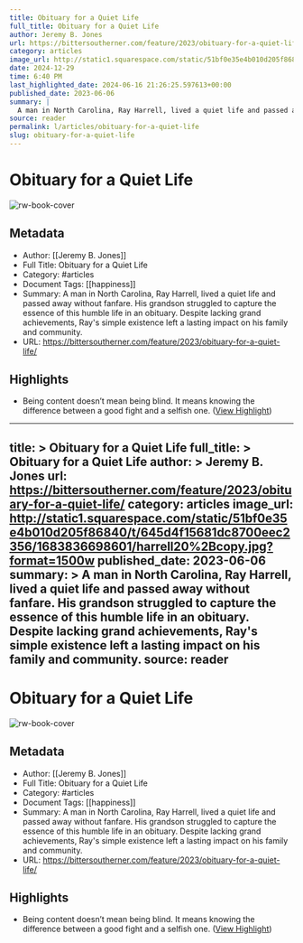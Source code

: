 ```yaml
---
title: Obituary for a Quiet Life
full_title: Obituary for a Quiet Life
author: Jeremy B. Jones
url: https://bittersoutherner.com/feature/2023/obituary-for-a-quiet-life/
category: articles
image_url: http://static1.squarespace.com/static/51bf0e35e4b010d205f86840/t/645d4f15681dc8700eec2356/1683836698601/harrell20%2Bcopy.jpg?format=1500w
date: 2024-12-29
time: 6:40 PM
last_highlighted_date: 2024-06-16 21:26:25.597613+00:00
published_date: 2023-06-06
summary: |
  A man in North Carolina, Ray Harrell, lived a quiet life and passed away without fanfare. His grandson struggled to capture the essence of this humble life in an obituary. Despite lacking grand achievements, Ray's simple existence left a lasting impact on his family and community.
source: reader
permalink: l/articles/obituary-for-a-quiet-life
slug: obituary-for-a-quiet-life
---
```

# Obituary for a Quiet Life

![rw-book-cover](http://static1.squarespace.com/static/51bf0e35e4b010d205f86840/t/645d4f15681dc8700eec2356/1683836698601/harrell20%2Bcopy.jpg?format=1500w)

## Metadata
- Author: [[Jeremy B. Jones]]
- Full Title: Obituary for a Quiet Life
- Category: #articles
- Document Tags: [[happiness]] 
- Summary: A man in North Carolina, Ray Harrell, lived a quiet life and passed away without fanfare. His grandson struggled to capture the essence of this humble life in an obituary. Despite lacking grand achievements, Ray's simple existence left a lasting impact on his family and community.
- URL: https://bittersoutherner.com/feature/2023/obituary-for-a-quiet-life/

## Highlights
- Being content doesn’t mean being blind. It means knowing the difference between a good fight and a selfish one. ([View Highlight](https://read.readwise.io/read/01j0hf3e7z0dyv1ejaxhce5f4k))


---
title: >
  Obituary for a Quiet Life
full_title: >
  Obituary for a Quiet Life
author: >
  Jeremy B. Jones
url: https://bittersoutherner.com/feature/2023/obituary-for-a-quiet-life/
category: articles
image_url: http://static1.squarespace.com/static/51bf0e35e4b010d205f86840/t/645d4f15681dc8700eec2356/1683836698601/harrell20%2Bcopy.jpg?format=1500w
published_date: 2023-06-06
summary: >
  A man in North Carolina, Ray Harrell, lived a quiet life and passed away without fanfare. His grandson struggled to capture the essence of this humble life in an obituary. Despite lacking grand achievements, Ray's simple existence left a lasting impact on his family and community.
source: reader
---
# Obituary for a Quiet Life

![rw-book-cover](http://static1.squarespace.com/static/51bf0e35e4b010d205f86840/t/645d4f15681dc8700eec2356/1683836698601/harrell20%2Bcopy.jpg?format=1500w)

## Metadata
- Author: [[Jeremy B. Jones]]
- Full Title: Obituary for a Quiet Life
- Category: #articles
- Document Tags: [[happiness]] 
- Summary: A man in North Carolina, Ray Harrell, lived a quiet life and passed away without fanfare. His grandson struggled to capture the essence of this humble life in an obituary. Despite lacking grand achievements, Ray's simple existence left a lasting impact on his family and community.
- URL: https://bittersoutherner.com/feature/2023/obituary-for-a-quiet-life/

## Highlights
- Being content doesn’t mean being blind. It means knowing the difference between a good fight and a selfish one. ([View Highlight](https://read.readwise.io/read/01j0hf3e7z0dyv1ejaxhce5f4k))


